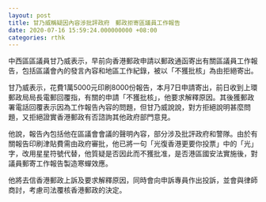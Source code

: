 ```yaml
---
layout: post
title: 甘乃威稱疑因內容涉批評政府　郵政拒寄區議員工作報告
date: 2020-07-16 15:59:24.000000000 +08:00
categories: rthk
---
```


中西區區議員甘乃威表示，早前向香港郵政申請以郵政通函寄出有關區議員工作報告，包括區議會內的發言內容和地區工作紀錄，被以「不獲批核」為由拒絕寄出。

甘乃威表示，花費1萬5000元印刷8000份報告，本月7日申請寄出，前日收到上環郵政局局長電郵回覆指，有關的申請「不獲批核」，他要求解釋原因。其後獲郵政署電話回覆表示因為工作報告內容的問題，但甘乃威說說，對方拒絕說明甚麼問題，又拒絕證實香港郵政有否諮詢其他政府部門意見。

他說，報告內包括他在區議會會議的聲明內容，部分涉及批評政府和警隊。由於有關報告印刷津貼費需由政府審批，他已將一句「光復香港更要你投票」中的「光」字，改用星星符號代替，他質疑是否因此而不獲批准，是否港區國安法實施後，對議員郵寄工作報告製造寒蟬效應。

他將去信香港郵政上訴及要求解釋原因，同時會向申訴專員作出投訴，並會與律師商討，考慮司法覆核香港郵政的決定。
